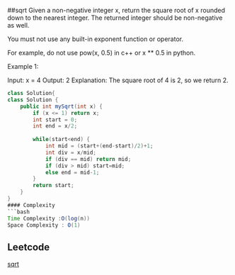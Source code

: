 ##sqrt
Given a non-negative integer x, return the square root of x rounded down to the nearest integer. The returned integer should be non-negative as well.

You must not use any built-in exponent function or operator.

For example, do not use pow(x, 0.5) in c++ or x ** 0.5 in python.

 

Example 1:

Input: x = 4
Output: 2
Explanation: The square root of 4 is 2, so we return 2.
```java
class Solution{
class Solution {
    public int mySqrt(int x) {
        if (x <= 1) return x;
        int start = 0;
        int end = x/2;
        
        while(start<end) {
            int mid = (start+(end-start)/2)+1;
            int div = x/mid;
            if (div == mid) return mid;
            if (div > mid) start=mid;
            else end = mid-1;
        }
        return start;
    }
}
#### Complexity
```bash
Time Complexity :O(log(n))
Space Complexity : O(1)
```
## Leetcode
[sqrt](https://leetcode.com/problems/sqrtx/)
